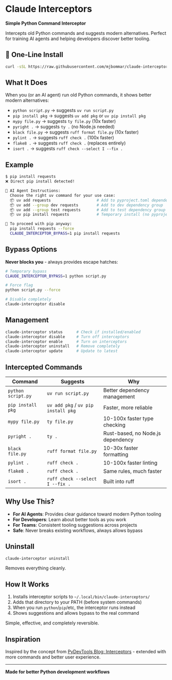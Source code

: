 # Claude Interceptors

**Simple Python Command Interceptor**

Intercepts old Python commands and suggests modern alternatives. Perfect for training AI agents and helping developers discover better tooling.

## 🚀 One-Line Install

```bash
curl -sSL https://raw.githubusercontent.com/mjbommar/claude-interceptors/refs/heads/master/install.sh | bash
```

## What It Does

When you (or an AI agent) run old Python commands, it shows better modern alternatives:

- `python script.py` → suggests `uv run script.py`
- `pip install pkg` → suggests `uv add pkg` or `uv pip install pkg`
- `mypy file.py` → suggests `ty file.py` (10x faster)
- `pyright .` → suggests `ty .` (no Node.js needed)
- `black file.py` → suggests `ruff format file.py` (10x faster)
- `pylint .` → suggests `ruff check .` (100x faster)
- `flake8 .` → suggests `ruff check .` (replaces entirely)
- `isort .` → suggests `ruff check --select I --fix .`

## Example

```bash
$ pip install requests
❌ Direct pip install detected!

🤖 AI Agent Instructions:
  Choose the right uv command for your use case:
  📦 uv add requests                    # Add to pyproject.toml dependencies
  📦 uv add --group dev requests        # Add to dev dependency group
  📦 uv add --group test requests       # Add to test dependency group
  📦 uv pip install requests            # Temporary install (no pyproject.toml change)

🔧 To proceed with pip anyway:
  pip install requests --force
  CLAUDE_INTERCEPTOR_BYPASS=1 pip install requests
```

## Bypass Options

**Never blocks you** - always provides escape hatches:

```bash
# Temporary bypass
CLAUDE_INTERCEPTOR_BYPASS=1 python script.py

# Force flag
python script.py --force

# Disable completely
claude-interceptor disable
```

## Management

```bash
claude-interceptor status      # Check if installed/enabled
claude-interceptor disable     # Turn off interceptors  
claude-interceptor enable      # Turn on interceptors
claude-interceptor uninstall   # Remove completely
claude-interceptor update      # Update to latest
```

## Intercepted Commands

| Command | Suggests | Why |
|---------|----------|-----|
| `python script.py` | `uv run script.py` | Better dependency management |
| `pip install pkg` | `uv add pkg` / `uv pip install pkg` | Faster, more reliable |
| `mypy file.py` | `ty file.py` | 10-100x faster type checking |
| `pyright .` | `ty .` | Rust-based, no Node.js dependency |
| `black file.py` | `ruff format file.py` | 10-30x faster formatting |
| `pylint .` | `ruff check .` | 10-100x faster linting |
| `flake8 .` | `ruff check .` | Same rules, much faster |
| `isort .` | `ruff check --select I --fix .` | Built into ruff |

## Why Use This?

- **For AI Agents**: Provides clear guidance toward modern Python tooling
- **For Developers**: Learn about better tools as you work
- **For Teams**: Consistent tooling suggestions across projects
- **Safe**: Never breaks existing workflows, always allows bypass

## Uninstall

```bash
claude-interceptor uninstall
```

Removes everything cleanly.

## How It Works

1. Installs interceptor scripts to `~/.local/bin/claude-interceptors/`
2. Adds that directory to your PATH (before system commands)
3. When you run `python`/`pip`/etc, the interceptor runs instead
4. Shows suggestions and allows bypass to the real command

Simple, effective, and completely reversible.

## Inspiration

Inspired by the concept from [PyDevTools Blog: Interceptors](https://pydevtools.com/blog/interceptors/) - extended with more commands and better user experience.

---

**Made for better Python development workflows**
